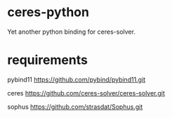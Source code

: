# ceres-python
Yet another python binding for ceres-solver.

# requirements
pybind11 https://github.com/pybind/pybind11.git

ceres https://github.com/ceres-solver/ceres-solver.git

sophus https://github.com/strasdat/Sophus.git



